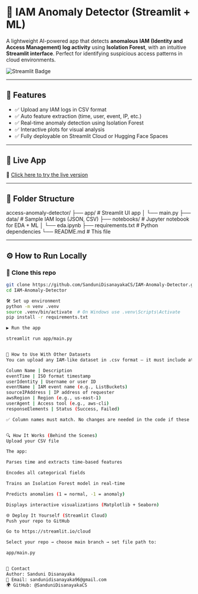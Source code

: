 # 🔐 IAM Anomaly Detector (Streamlit + ML)

A lightweight AI-powered app that detects **anomalous IAM (Identity and Access Management) log activity** using **Isolation Forest**, with an intuitive **Streamlit interface**. Perfect for identifying suspicious access patterns in cloud environments.

![Streamlit Badge](https://img.shields.io/badge/Live%20Demo-Streamlit-green?logo=streamlit)

---

## 📌 Features

- ✅ Upload any IAM logs in CSV format
- ✅ Auto feature extraction (time, user, event, IP, etc.)
- ✅ Real-time anomaly detection using Isolation Forest
- ✅ Interactive plots for visual analysis
- ✅ Fully deployable on Streamlit Cloud or Hugging Face Spaces

---

## 🚀 Live App

🔗 [Click here to try the live version](https://iam-anomaly-detector-version-1.streamlit.app)

---

## 📂 Folder Structure

access-anomaly-detector/ ├── app/ # Streamlit UI app │ └── main.py ├── data/ # Sample IAM logs (JSON, CSV) ├── notebooks/ # Jupyter notebook for EDA + ML │ └── eda.ipynb ├── requirements.txt # Python dependencies └── README.md # This file


---

## ⚙️ How to Run Locally

### 🔁 Clone this repo

```bash
git clone https://github.com/SanduniDisanayakaCS/IAM-Anomaly-Detector.git
cd IAM-Anomaly-Detector

🛠 Set up environment
python -m venv .venv
source .venv/bin/activate  # On Windows use .venv\Scripts\Activate
pip install -r requirements.txt

▶ Run the app

streamlit run app/main.py


📄 How to Use With Other Datasets
You can upload any IAM-like dataset in .csv format — it must include at least the following columns:

Column Name | Description
eventTime | ISO format timestamp
userIdentity | Username or user ID
eventName | IAM event name (e.g., ListBuckets)
sourceIPAddress | IP address of requester
awsRegion | Region (e.g., us-east-1)
userAgent | Access tool (e.g., aws-cli)
responseElements | Status (Success, Failed)

✅ Column names must match. No changes are needed in the code if these exist.


🔍 How It Works (Behind the Scenes)
Upload your CSV file

The app:

Parses time and extracts time-based features

Encodes all categorical fields

Trains an Isolation Forest model in real-time

Predicts anomalies (1 = normal, -1 = anomaly)

Displays interactive visualizations (Matplotlib + Seaborn)

🌐 Deploy It Yourself (Streamlit Cloud)
Push your repo to GitHub

Go to https://streamlit.io/cloud

Select your repo → choose main branch → set file path to:

app/main.py


📧 Contact
Author: Sanduni Disanayaka
📧 Email: sandunidisanayaka96@gmail.com
🌍 GitHub: @SanduniDisanayakaCS

